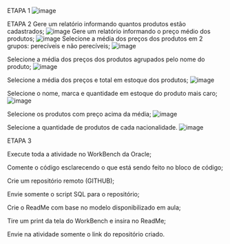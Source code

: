 ETAPA 1
![image](https://github.com/fzkdiniz/Produtos/assets/61026576/9bef7a53-0472-4339-9f59-2392db8c0813)



ETAPA 2
Gere um relatório informando quantos produtos estão cadastrados;
![image](https://github.com/fzkdiniz/Produtos/assets/61026576/2f67e5e4-6d6f-42ce-9de9-ce107edde65c)
Gere um relatório informando o preço médio dos produtos;
![image](https://github.com/fzkdiniz/Produtos/assets/61026576/9f9d2505-fc8e-4452-aa16-1c17c2544da1)
Selecione a média dos preços dos produtos em 2 grupos: perecíveis e não perecíveis;
![image](https://github.com/fzkdiniz/Produtos/assets/61026576/6d8c3f8c-d564-43f2-8aa1-1369c66b511c)

Selecione a média dos preços dos produtos agrupados pelo nome do produto;
![image](https://github.com/fzkdiniz/Produtos/assets/61026576/39cf77d4-3fea-444d-86dd-97d1c756447c)

Selecione a média dos preços e total em estoque dos produtos;
![image](https://github.com/fzkdiniz/Produtos/assets/61026576/70cbfc6b-9478-4cf9-a903-11da3cd449b9)


Selecione o nome, marca e quantidade em estoque do produto mais caro;
![image](https://github.com/fzkdiniz/Produtos/assets/61026576/8572cda2-1801-431a-9bb8-64bb6031f3ea)

Selecione os produtos com preço acima da média;
![image](https://github.com/fzkdiniz/Produtos/assets/61026576/39020ce9-7f99-497b-9c25-221b6a40f510)

Selecione a quantidade de produtos de cada nacionalidade.
![image](https://github.com/fzkdiniz/Produtos/assets/61026576/9461f46c-d2e2-415f-ba03-ca2c379a2faa)


ETAPA 3

Execute toda a atividade no WorkBench da Oracle;

Comente o código esclarecendo o que está sendo feito no bloco de código;

Crie um repositório remoto (GITHUB);

Envie somente o script SQL para o repositório;

Crie o ReadMe com base no modelo disponibilizado em aula;

Tire um print da tela do WorkBench e insira no ReadMe;

Envie na atividade somente o link do repositório criado.
